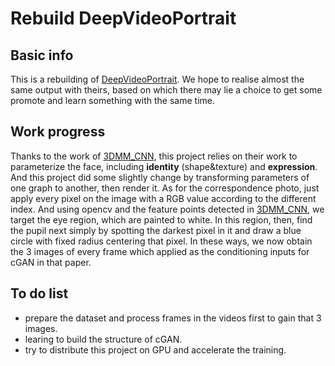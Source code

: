 # Rebuild DeepVideoPortrait

## Basic info

This is a rebuilding of [DeepVideoPortrait](https://web.stanford.edu/~zollhoef/papers/SG2018_DeepVideo/page.html).
We hope to realise almost the same output with theirs, based on which there may lie a choice to get some promote and learn something with the same time.

## Work progress

Thanks to the work of [3DMM_CNN](https://github.com/anhttran/3dmm_cnn), this project relies on their work to parameterize the face, including **identity** (shape&texture) and **expression**. And this project did some slightly change by transforming parameters of one graph to another, then render it.
As for the correspondence photo, just apply every pixel on the image with a RGB value according to the different index. And using opencv and the feature points detected in [3DMM_CNN](https://github.com/anhttran/3dmm_cnn), we target the eye region, which are painted to white. In this region, then, find the pupil next simply by spotting the darkest pixel in it and draw a blue circle with fixed radius centering that pixel.
In these ways, we now obtain the 3 images of every frame which applied as the conditioning inputs for cGAN in that paper.

## To do list

+ prepare the dataset and process frames in the videos first to gain that 3 images.
+ learing to build the structure of cGAN.
+ try to distribute this project on GPU and accelerate the training.
